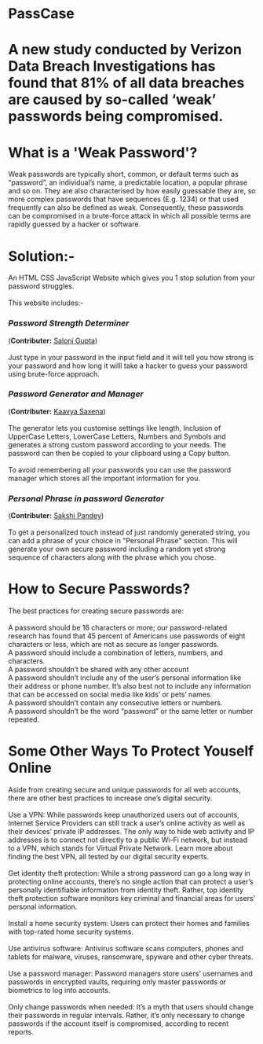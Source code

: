 # PassCase

# A new study conducted by Verizon Data Breach Investigations has found that 81% of all data breaches are caused by so-called ‘weak’ passwords being compromised.

# What is a 'Weak Password'?
Weak passwords are typically short, common, or default terms such as “password”, an individual’s name, a predictable location, a popular phrase and so on. They are also characterised by how easily guessable they are, so more complex passwords that have sequences (E.g. 1234) or that used frequently can also be defined as weak. Consequently, these passwords can be compromised in a brute-force attack in which all possible terms are rapidly guessed by a hacker or software.

# Solution:-
An HTML CSS JavaScript Website which gives you 1 stop solution from your password struggles.
<br><br>
This website includes:-
<h3><em>Password Strength Determiner</em></h3>(<strong>Contributer:</strong> <a href="https://github.com/SaloniGupta1100" target="_blank" rel="noopener noreferrer"> Saloni Gupta</a>)<br><br>
Just type in your password in the input field and it will tell you how strong is your password and how long it willl take a hacker to guess your password using brute-force approach.
<br>
<h3><em>Password Generator and Manager</em></h3>(<strong>Contributer:</strong> <a href="https://github.com/Kaavya-Saxena" target="_blank" rel="noopener noreferrer"> Kaavya Saxena</a>)<br><br>
The generator lets you customise settings like length, Inclusion of UpperCase Letters, LowerCase Letters, Numbers and Symbols and generates a strong custom password according to your needs. The password can then be copied to your clipboard using a Copy button.
<br><br> To avoid remembering all your passwords you can use the password manager which stores all the important information for you. 
<br> 
<h3><em>Personal Phrase in password Generator</em></h3>(<strong>Contributer:</strong> <a href="https://github.com/sakshi-e-glitch" target="_blank" rel="noopener noreferrer"> Sakshi Pandey</a>)<br><br>
To get a personalized touch instead of just randomly generated string, you can add a phrase of your choice in "Personal Phrase" section. This will generate your own secure password including a random yet strong sequence of characters along with the phrase which you chose. 
<br> 

# How to Secure Passwords?
The best practices for creating secure passwords are:
<br>
<br>A password should be 16 characters or more; our password-related research has found that 45 percent of Americans use passwords of eight characters or less, which are not as secure as longer passwords.
<br>A password should include a combination of letters, numbers, and characters.
<br>A password shouldn’t be shared with any other account
<br>A password shouldn’t include any of the user’s personal information like their address or phone number. It’s also best not to include any information that can be accessed on social media like kids’ or pets’ names.
<br>A password shouldn’t contain any consecutive letters or numbers.
<br>A password shouldn’t be the word “password” or the same letter or number repeated.

# Some Other Ways To Protect Youself Online
Aside from creating secure and unique passwords for all web accounts, there are other best practices to increase one’s digital security.
<br><br>Use a VPN: While passwords keep unauthorized users out of accounts, Internet Service Providers can still track a user’s online activity as well as their devices’ private IP addresses. The only way to hide web activity and IP addresses is to connect not directly to a public Wi-Fi network, but instead to a VPN, which stands for Virtual Private Network. Learn more about finding the best VPN, all tested by our digital security experts.
<br><br>Get identity theft protection: While a strong password can go a long way in protecting online accounts, there’s no single action that can protect a user’s personally identifiable information from identity theft. Rather, top identity theft protection software monitors key criminal and financial areas for users’ personal information.
<br><br>Install a home security system: Users can protect their homes and families with top-rated home security systems.
<br><br>Use antivirus software: Antivirus software scans computers, phones and tablets for malware, viruses, ransomware, spyware and other cyber threats.
<br><br>Use a password manager: Password managers store users’ usernames and passwords in encrypted vaults, requiring only master passwords or biometrics to log into accounts.
<br><br>Only change passwords when needed: It’s a myth that users should change their passwords in regular intervals. Rather, it’s only necessary to change passwords if the account itself is compromised, according to recent reports.
